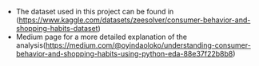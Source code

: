 * The dataset used in this project can be found in (https://www.kaggle.com/datasets/zeesolver/consumer-behavior-and-shopping-habits-dataset)
* Medium page for a more detailed explanation of the analysis(https://medium.com/@oyindaoloko/understanding-consumer-behavior-and-shopping-habits-using-python-eda-88e37f22b8b8)


